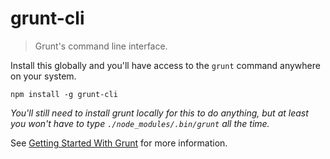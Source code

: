 # grunt-cli
> Grunt's command line interface.

Install this globally and you'll have access to the `grunt` command anywhere on your system.

```shell
npm install -g grunt-cli
```

_You'll still need to install grunt locally for this to do anything, but at least you won't have to type `./node_modules/.bin/grunt` all the time._

See [Getting Started With Grunt](http://gruntjs.com/getting-started) for more information.
